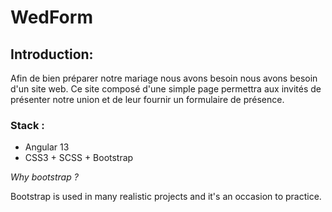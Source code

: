 # WedForm

## Introduction:
<p>Afin de bien préparer notre mariage nous avons besoin nous avons besoin d'un site web. Ce site composé d'une simple page permettra aux invités de présenter notre union et de leur fournir un formulaire de présence.</p>


### Stack :
- Angular 13
- CSS3 + SCSS + Bootstrap


*Why bootstrap ?* </br> 

Bootstrap is used in many realistic projects and it's an occasion to practice. 
